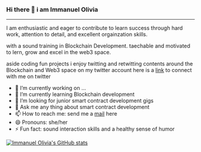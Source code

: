 ### Hi there 👋 i am Immanuel Olivia

___

I am enthusiastic and eager to contribute to learn success through hard work, attention to detail, and excellent orgainzation skills.

with a sound training in Blockchain Development. taechable and motivated to lern, grow and excel in the web3 space.

aside coding fun projects i enjoy twitting and retwitting contents around the  Blockchain and Web3 space on my twitter account here is a [link](https://twitter.com/ImmanuelOlivia1) to connect with me on twitter


- 🔭 I’m currently working on ...
- 🌱 I’m currently learning Blockchain development 
- 👯 I’m looking for junior smart contract development gigs
- 💬 Ask me any thing about smart contract development 
- 📫 How to reach me: send me a [mail](emmanueljuliet2019@gmail.com) here
- 😄 Pronouns: she/her
- ⚡ Fun fact: sound interaction skills and a healthy sense of humor

[![Immanuel Olivia's GitHub stats](https://github-readme-stats.vercel.app/api?username=Immanuelolivia1)](https://github.com/Immanuelolivia1/github-readme-stats)
